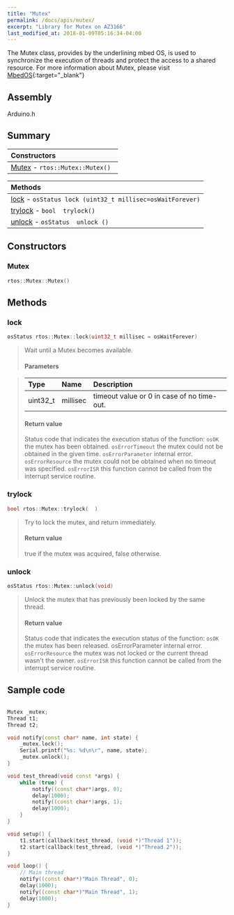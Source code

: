 ```yaml
---
title: "Mutex"
permalink: /docs/apis/mutex/
excerpt: "Library for Mutex on AZ3166"
last_modified_at: 2018-01-09T05:16:34-04:00
---
```


The Mutex class, provides by the underlining mbed OS, is used to synchronize the
execution of threads and protect the access to a shared resource. For more
information about Mutex, please visit
[MbedOS](https://os.mbed.com/docs/v5.6/reference/mutex.html){:target="\_blank"}

## Assembly

Arduino.h

## Summary

| Constructors                              |
| :---------------------------------------- |
| [Mutex](#Mutex) - `rtos::Mutex::Mutex() ` |

| Methods                                                           |
| :---------------------------------------------------------------- |
| [lock](#lock) - `osStatus lock (uint32_t millisec=osWaitForever)` |
| [trylock](#trylock) - `bool  trylock()`                           |
| [unlock](#unlock) - `osStatus  unlock ()`                         |

## Constructors

### Mutex

```cpp
rtos::Mutex::Mutex()
```

## Methods

### lock

```cpp
osStatus rtos::Mutex::lock(uint32_t millisec = osWaitForever)
```

> Wait until a Mutex becomes available.
>
> #### Parameters

> | Type     | Name     | Description                                |
> | :------- | :------- | :----------------------------------------- |
> | uint32_t | millisec | timeout value or 0 in case of no time-out. |
>
> #### Return value
>
> Status code that indicates the execution status of the function: `osOK` the
> mutex has been obtained. `osErrorTimeout` the mutex could not be obtained in
> the given time. `osErrorParameter` internal error. `osErrorResource` the mutex
> could not be obtained when no timeout was specified. `osErrorISR` this
> function cannot be called from the interrupt service routine.

### trylock

```cpp
bool rtos::Mutex::trylock(  )
```

> Try to lock the mutex, and return immediately.
>
> #### Return value
>
> true if the mutex was acquired, false otherwise.

### unlock

```cpp
osStatus rtos::Mutex::unlock(void)
```

> Unlock the mutex that has previously been locked by the same thread.
>
> #### Return value
>
> Status code that indicates the execution status of the function: `osOK` the
> mutex has been released. osErrorParameter internal error. `osErrorResource`
> the mutex was not locked or the current thread wasn't the owner. `osErrorISR`
> this function cannot be called from the interrupt service routine.

## Sample code

```cpp

Mutex _mutex;
Thread t1;
Thread t2;

void notify(const char* name, int state) {
    _mutex.lock();
    Serial.printf("%s: %d\n\r", name, state);
    _mutex.unlock();
}

void test_thread(void const *args) {
    while (true) {
        notify((const char*)args, 0);
        delay(1000);
        notify((const char*)args, 1);
        delay(1000);
    }
}

void setup() {
    t1.start(callback(test_thread, (void *)"Thread 1"));
    t2.start(callback(test_thread, (void *)"Thread 2"));
}

void loop() {
    // Main thread
    notify((const char*)"Main Thread", 0);
    delay(1000);
    notify((const char*)"Main Thread", 1);
    delay(1000);
}

```
